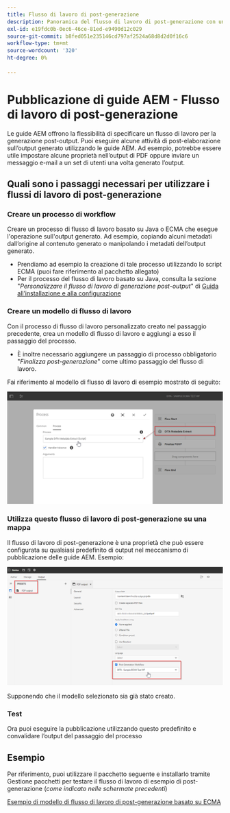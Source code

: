 ```yaml
---
title: Flusso di lavoro di post-generazione
description: Panoramica del flusso di lavoro di post-generazione con un esempio
exl-id: e19fdc0b-0ec6-46ce-81ed-e9490d12c029
source-git-commit: b8fed051e235146cd797af2524a68d8d2d0f16c6
workflow-type: tm+mt
source-wordcount: '320'
ht-degree: 0%

---
```


# Pubblicazione di guide AEM - Flusso di lavoro di post-generazione

Le guide AEM offrono la flessibilità di specificare un flusso di lavoro per la generazione post-output. Puoi eseguire alcune attività di post-elaborazione sull’output generato utilizzando le guide AEM.
Ad esempio, potrebbe essere utile impostare alcune proprietà nell’output di PDF oppure inviare un messaggio e-mail a un set di utenti una volta generato l’output.


## Quali sono i passaggi necessari per utilizzare i flussi di lavoro di post-generazione

### Creare un processo di workflow

Creare un processo di flusso di lavoro basato su Java o ECMA che esegue l&#39;operazione sull&#39;output generato. Ad esempio, copiando alcuni metadati dall’origine al contenuto generato o manipolando i metadati dell’output generato.
- Prendiamo ad esempio la creazione di tale processo utilizzando lo script ECMA (puoi fare riferimento al pacchetto allegato)
- Per il processo del flusso di lavoro basato su Java, consulta la sezione &quot;*Personalizzare il flusso di lavoro di generazione post-output*&quot; di [Guida all’installazione e alla configurazione](https://experienceleague.adobe.com/docs/experience-manager-guides-learn/tutorials/install-guide/on-prem-ig/custom-workflow/customize-workflows.html?lang=en#id17A6GI004Y4)


### Creare un modello di flusso di lavoro

Con il processo di flusso di lavoro personalizzato creato nel passaggio precedente, crea un modello di flusso di lavoro e aggiungi a esso il passaggio del processo.
- È inoltre necessario aggiungere un passaggio di processo obbligatorio &quot;*Finalizza post-generazione*&quot; come ultimo passaggio del flusso di lavoro.

Fai riferimento al modello di flusso di lavoro di esempio mostrato di seguito:

![Modello di flusso di lavoro di post-generazione](../assets/workflows/pgwf-workflow-model.png)


### Utilizza questo flusso di lavoro di post-generazione su una mappa

Il flusso di lavoro di post-generazione è una proprietà che può essere configurata su qualsiasi predefinito di output nel meccanismo di pubblicazione delle guide AEM. Esempio:

![Flusso di lavoro di post-generazione nel predefinito di output](../assets/workflows/pgwf-preset-settings.png)


Supponendo che il modello selezionato sia già stato creato.


### Test

Ora puoi eseguire la pubblicazione utilizzando questo predefinito e convalidare l’output del passaggio del processo


## Esempio

Per riferimento, puoi utilizzare il pacchetto seguente e installarlo tramite Gestione pacchetti per testare il flusso di lavoro di esempio di post-generazione (*come indicato nelle schermate precedenti*)

[Esempio di modello di flusso di lavoro di post-generazione basato su ECMA](../assets/workflows/sample-pgwf-ecma-test-wfmetadata.zip)

